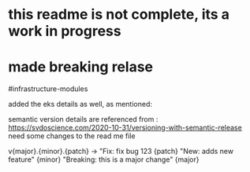 # this readme is not complete, its a work in progress

# made breaking relase
#infrastructure-modules

added the eks details as well, as mentioned:

semantic version details are referenced from : https://svdoscience.com/2020-10-31/versioning-with-semantic-release
need some changes to the read me file


v{major}.{minor}.{patch} →
"Fix: fix bug 123  {patch}
"New: adds new feature" {minor}
"Breaking: this is a major change" {major}
